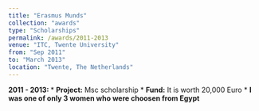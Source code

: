 ```yaml
---
title: "Erasmus Munds"
collection: "awards"
type: "Scholarships"
permalink: /awards/2011-2013
venue: "ITC, Twente University"
from: "Sep 2011"
to: "March 2013"
location: "Twente, The Netherlands"
---
```

<b> 2011 - 2013: </b>
    * <b>Project:</b> Msc scholarship
    * <b>Fund:</b> It is worth 20,000 Euro
    * <b>I was one of only 3 women who were choosen from Egypt</b>

